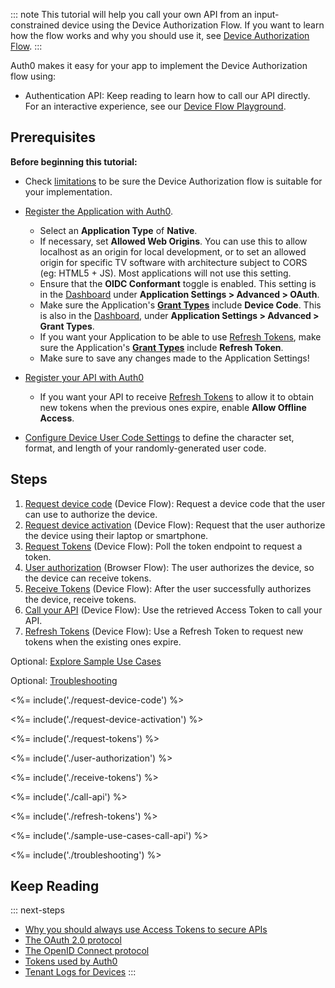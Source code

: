::: note
This tutorial will help you call your own API from an input-constrained device using the Device Authorization Flow. If you want to learn how the flow works and why you should use it, see [Device Authorization Flow](/flows/concepts/device-auth).
:::

Auth0 makes it easy for your app to implement the Device Authorization flow using:

* Authentication API: Keep reading to learn how to call our API directly. For an interactive experience, see our [Device Flow Playground](https://auth0.github.io/device-flow-playground/).

## Prerequisites

**Before beginning this tutorial:**

* Check [limitations](#limitations) to be sure the Device Authorization flow is suitable for your implementation.

* [Register the Application with Auth0](/dashboard/guides/applications/register-app-native). 
  * Select an **Application Type** of **Native**.
  * If necessary, set **Allowed Web Origins**. You can use this to allow localhost as an origin for local development, or to set an allowed origin for specific TV software with architecture subject to CORS (eg: HTML5 + JS). Most applications will not use this setting.
  * Ensure that the **OIDC Conformant** toggle is enabled. This setting is in the [Dashboard](${manage_url}) under **Application Settings > Advanced > OAuth**.
  * Make sure the Application's **[Grant Types](/dashboard/guides/applications/update-grant-types)** include **Device Code**. This is also in the [Dashboard](${manage_url}), under **Application Settings > Advanced > Grant Types**.
  * If you want your Application to be able to use [Refresh Tokens](/tokens/concepts/refresh-token), make sure the Application's **[Grant Types](/dashboard/guides/applications/update-grant-types)** include **Refresh Token**.
  * Make sure to save any changes made to the Application Settings!

* [Register your API with Auth0](/architecture-scenarios/mobile-api/part-2#create-the-api)
  * If you want your API to receive [Refresh Tokens](/tokens/concepts/refresh-token) to allow it to obtain new tokens when the previous ones expire, enable **Allow Offline Access**.

* [Configure Device User Code Settings](/dashboard/guides/tenants/configure-device-user-code-settings) to define the character set, format, and length of your randomly-generated user code.

## Steps

1. [Request device code](#request-device-code) (Device Flow): Request a device code that the user can use to authorize the device.
2. [Request device activation](#request-device-activation) (Device Flow): Request that the user authorize the device using their laptop or smartphone.
3. [Request Tokens](#request-tokens) (Device Flow): Poll the token endpoint to request a token.
4. [User authorization](#user-authorization) (Browser Flow): The user authorizes the device, so the device can receive tokens.
5. [Receive Tokens](#receive-tokens) (Device Flow): After the user successfully authorizes the device, receive tokens.
6. [Call your API](#call-your-api) (Device Flow): Use the retrieved Access Token to call your API.
7. [Refresh Tokens](#refresh-tokens) (Device Flow): Use a Refresh Token to request new tokens when the existing ones expire.

Optional: [Explore Sample Use Cases](#sample-use-cases)

Optional: [Troubleshooting](#troubleshooting)

<%= include('./request-device-code') %>

<%= include('./request-device-activation') %>

<%= include('./request-tokens') %>

<%= include('./user-authorization') %>

<%= include('./receive-tokens') %>

<%= include('./call-api') %>

<%= include('./refresh-tokens') %>

<%= include('./sample-use-cases-call-api') %>

<%= include('./troubleshooting') %>

## Keep Reading

::: next-steps
- [Why you should always use Access Tokens to secure APIs](/api-auth/why-use-access-tokens-to-secure-apis)
- [The OAuth 2.0 protocol](/protocols/oauth2)
- [The OpenID Connect protocol](/protocols/oidc)
- [Tokens used by Auth0](/tokens)
- [Tenant Logs for Devices](/logs/references/log-event-data)
:::
